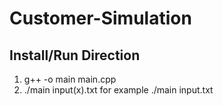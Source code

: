# Customer-Simulation

## Install/Run Direction 

1. g++ -o main main.cpp
2. ./main input(x).txt for example ./main input.txt

